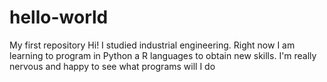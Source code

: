 # hello-world
My first repository
Hi!
I studied industrial engineering. Right now I am learning to program in Python a R languages to obtain new skills.
I'm really nervous and happy to see what programs will I do
